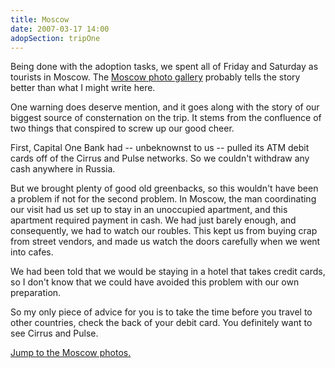 ```yaml
---
title: Moscow
date: 2007-03-17 14:00
adopSection: tripOne
---
```

Being done with the adoption tasks, we spent all of Friday and Saturday as tourists in Moscow.  The <a href="https://dynamic.theskinnyonbenny.com/gal/032" target="_blank">Moscow photo gallery</a> probably tells the story better than what I might write here.

One warning does deserve mention, and it goes along with the story of our biggest source of consternation on the trip.  It stems from the confluence of two things that conspired to screw up our good cheer.

First, Capital One Bank had -- unbeknownst to us -- pulled its ATM debit cards off of the Cirrus and Pulse networks.  So we couldn't withdraw any cash anywhere in Russia.

But we brought plenty of good old greenbacks, so this wouldn't have been a problem if not for the second problem.  In Moscow, the man coordinating our visit had us set up to stay in an unoccupied apartment, and this apartment required payment in cash.  We had just barely enough, and consequently, we had to watch our roubles.  This kept us from buying crap from street vendors, and made us watch the doors carefully when we went into cafes.

We had been told that we would be staying in a hotel that takes credit cards, so I don't know that we could have avoided this problem with our own preparation. 

So my only piece of advice for you is to take the time before you travel to other countries, check the back of your debit card.  You definitely want to see Cirrus and Pulse.

<a href="https://dynamic.theskinnyonbenny.com/gal/032">Jump to the Moscow photos.</a>

